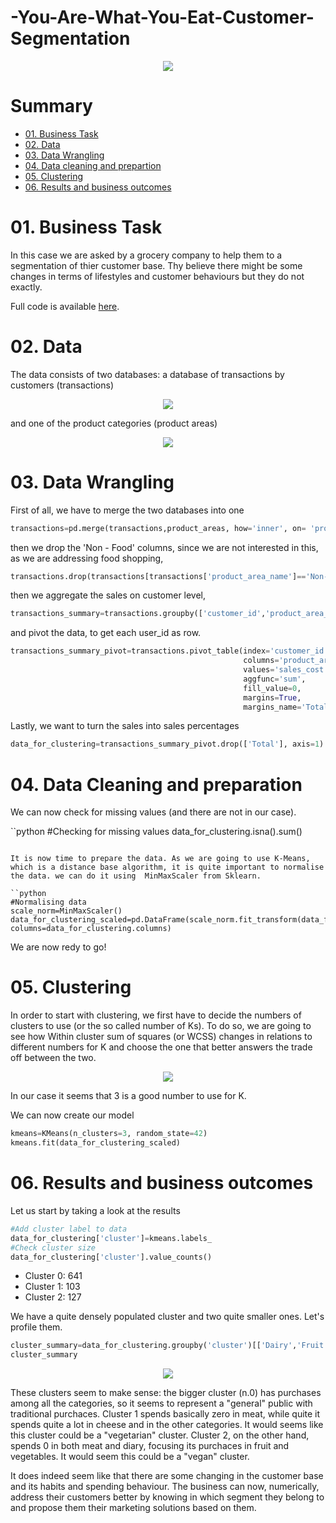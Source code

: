 # -You-Are-What-You-Eat-Customer-Segmentation

<p align="center">
  <img src="https://user-images.githubusercontent.com/69009356/194903847-4da4fda7-eb60-4a51-9f94-24373324eb03.png"
 />
</p>

# Summary
- [01. Business Task](https://github.com/Eudossodicnido/-You-Are-What-You-Eat-Customer-Segmentation/blob/main/README.md#01-business-task)
- [02. Data](https://github.com/Eudossodicnido/-You-Are-What-You-Eat-Customer-Segmentation/blob/main/README.md#02-data)
- [03. Data Wrangling](https://github.com/Eudossodicnido/-You-Are-What-You-Eat-Customer-Segmentation/blob/main/README.md#03-data-wrangling)
- [04. Data cleaning and prepartion](https://github.com/Eudossodicnido/-You-Are-What-You-Eat-Customer-Segmentation/blob/main/README.md#04-data-cleaning-and-preparation)
- [05. Clustering](https://github.com/Eudossodicnido/-You-Are-What-You-Eat-Customer-Segmentation/blob/main/README.md#05-clustering)
- [06. Results and business outcomes](https://github.com/Eudossodicnido/-You-Are-What-You-Eat-Customer-Segmentation/blob/main/README.md#06-results-and-business-outcomes)


# 01. Business Task
In this case we are asked by a grocery company to help them to a segmentation of thier customer base. Thy believe there might be some changes in terms of lifestyles and customer behaviours but they do not exactly.

Full code is available [here](https://github.com/Eudossodicnido/-You-Are-What-You-Eat-Customer-Segmentation/blob/main/'You%20Are%20What%20You%20Eat'%20Customer%20Segmentation.ipynb).

# 02. Data
The data consists of two databases: a database of transactions by customers (transactions)

<p align="center">
  <img src="https://user-images.githubusercontent.com/69009356/194894351-de12f2bf-7533-4df3-87ea-d98514c135e9.png"
 />
</p>

and one of the product categories (product areas) 

<p align="center">
  <img src="https://user-images.githubusercontent.com/69009356/194894515-c2048cdb-8cdc-4cea-9f5f-e9241b058f97.png"
 />
</p>

# 03. Data Wrangling
First of all, we have to merge the two databases into one

```python
transactions=pd.merge(transactions,product_areas, how='inner', on= 'product_area_id')
```
then  we drop the 'Non - Food' columns, since we are not interested in this, as we are addressing food shopping,

```python
transactions.drop(transactions[transactions['product_area_name']=='Non-Food'].index, inplace=True)
```
then we aggregate the sales on customer level,

```python
transactions_summary=transactions.groupby(['customer_id','product_area_name' ])['sales_cost'].sum().reset_index()
```
and pivot the data, to get each user_id as row.

```python
transactions_summary_pivot=transactions.pivot_table(index='customer_id',
                                                    columns='product_area_name',
                                                    values='sales_cost',
                                                    aggfunc='sum',
                                                    fill_value=0,
                                                    margins=True,
                                                    margins_name='Total').rename_axis(None, axis=1)
 ```
 Lastly, we want to turn the sales into sales percentages
 
 ```python
 data_for_clustering=transactions_summary_pivot.drop(['Total'], axis=1)
 ```
 # 04. Data Cleaning and preparation
 We can now check for missing values (and there are not in our case).

 ``python
  #Checking for missing values
 data_for_clustering.isna().sum()
 ```
 
 It is now time to prepare the data. As we are going to use K-Means, which is a distance base algorithm, it is quite important to normalise the data. we can do it using  MinMaxScaler from Sklearn.
 
``python
#Normalising data
scale_norm=MinMaxScaler()
data_for_clustering_scaled=pd.DataFrame(scale_norm.fit_transform(data_for_clustering), columns=data_for_clustering.columns)
 ```
 
 We are now redy to go!
 
 # 05. Clustering
 In order to start with clustering, we first have to decide the numbers of clusters to use (or the so called number of Ks).
 To do so, we are going to see how Within cluster sum of squares (or WCSS) changes in relations to different numbers for K and choose the one that better answers the trade off between the two.
 
 
<p align="center">
  <img src="https://user-images.githubusercontent.com/69009356/194899360-e908b1fe-2f7c-4670-adaa-b9fe26c9e1b1.png"
 />
</p>

In our case it seems that 3 is a good number to use for K.

We can now create our model 

```python
kmeans=KMeans(n_clusters=3, random_state=42)
kmeans.fit(data_for_clustering_scaled)
 ```
 
 # 06. Results and business outcomes

 Let us start by taking a look at the results
 
```python
#Add cluster label to data
data_for_clustering['cluster']=kmeans.labels_
#Check cluster size
data_for_clustering['cluster'].value_counts()
 ```

- Cluster 0: 641
- Cluster 1: 103
- Cluster 2: 127

We have a quite densely populated cluster and two quite smaller ones. Let's profile them.  

```python
cluster_summary=data_for_clustering.groupby('cluster')[['Dairy','Fruit','Meat','Vegetables']].mean().reset_index()
cluster_summary
 ```
 <p align="center">
  <img src="https://user-images.githubusercontent.com/69009356/194900471-ab21949b-0e11-466e-9c8f-696067f8c233.png"
 />
</p>
 
These clusters seem to make sense: the bigger cluster (n.0) has purchases among all the categories, so it seems to represent a "general" public with traditional purchaces.
Cluster 1 spends basically zero in meat, while quite it spends quite a lot in cheese and in the other categories. It would seems like this cluster could be a "vegetarian" cluster.
Cluster 2, on the other hand, spends 0 in both meat and diary, focusing its purchaces in fruit and vegetables. It would seem this could be a "vegan" cluster.

It does indeed seem like that there are some changing in the customer base and its habits and spending behaviour.
The business can now, numerically, address their customers better by knowing in which segment they belong to and propose them their marketing solutions based on them.


